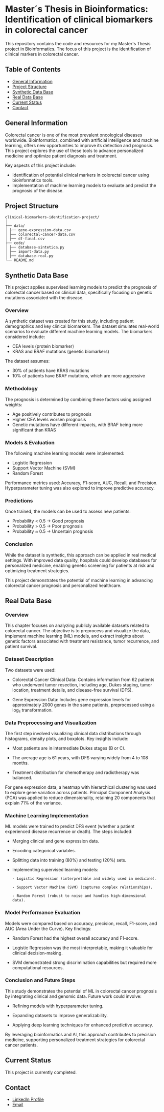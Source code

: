 # Master´s Thesis in Bioinformatics: Identification of clinical biomarkers in colorectal cancer

This repository contains the code and resources for my Master's Thesis project in Bioinformatics. The focus of this project is the identification of clinical markers in colorectal cancer. 

## Table of Contents
- [General Information](#general-information)
- [Project Structure](#project-structure)
- [Synthetic Data Base](#synthetic-data-base)
- [Real Data Base](#real-data-base)
- [Current Status](#current-status)
- [Contact](#contact)



## General Information
Colorectal cancer is one of the most prevalent oncological diseases worldwide. Bioinformatics, combined with artificial intelligence and machine learning, offers new opportunities to improve its detection and prognosis. This project explores the use of these tools to advance personalized medicine and optimize patient diagnosis and treatment.

Key aspects of this project include:
- Identification of potential clinical markers in colorectal cancer using bioinformatics tools.
- Implementation of machine learning models to evaluate and predict the prognosis of the disease.

## Project Structure 
```
clinical-biomarkers-identification-project/
│
├── data/
│ ├── gene-expression-data.csv
│ ├── colorectal-cancer-data.csv
│ ├── df-final.csv
├── code/
│ ├── database-sintetica.py
│ ├── import-data.py
│ ├── database-real.py
└── README.md
````

## Synthetic Data Base

This project applies supervised learning models to predict the prognosis of colorectal cancer based on clinical data, specifically focusing on genetic mutations associated with the disease.

### Overview
A synthetic dataset was created for this study, including patient demographics and key clinical biomarkers. The dataset simulates real-world scenarios to evaluate different machine learning models. The biomarkers considered include:
- CEA levels (protein biomarker)
- KRAS and BRAF mutations (genetic biomarkers)

The dataset assumes:
- 30% of patients have KRAS mutations
- 10% of patients have BRAF mutations, which are more aggressive

### Methodology
The prognosis is determined by combining these factors using assigned weights:
- Age positively contributes to prognosis
- Higher CEA levels worsen prognosis
- Genetic mutations have different impacts, with BRAF being more significant than KRAS

### Models & Evaluation
The following machine learning models were implemented:
- Logistic Regression
- Support Vector Machine (SVM)
- Random Forest
  
Performance metrics used: Accuracy, F1-score, AUC, Recall, and Precision. Hyperparameter tuning was also explored to improve predictive accuracy.

### Predictions
Once trained, the models can be used to assess new patients:

- Probability < 0.5 → Good prognosis
- Probability > 0.5 → Poor prognosis
- Probability ≈ 0.5 → Uncertain prognosis

### Conclusion
While the dataset is synthetic, this approach can be applied in real medical settings. With improved data quality, hospitals could develop databases for personalized medicine, enabling genetic screening for patients at risk and optimizing treatment strategies.

This project demonstrates the potential of machine learning in advancing colorectal cancer prognosis and personalized healthcare.


## Real Data Base 

### Overview

This chapter focuses on analyzing publicly available datasets related to colorectal cancer. The objective is to preprocess and visualize the data, implement machine learning (ML) models, and extract insights about genetic factors associated with treatment resistance, tumor recurrence, and patient survival.

### Dataset Description

Two datasets were used:

- Colorectal Cancer Clinical Data: Contains information from 62 patients who underwent tumor resection, including age, Dukes staging, tumor location, treatment details, and disease-free survival (DFS).

- Gene Expression Data: Includes gene expression levels for approximately 2000 genes in the same patients, preprocessed using a log₂ transformation.

### Data Preprocessing and Visualization

The first step involved visualizing clinical data distributions through histograms, density plots, and boxplots. Key insights include:

- Most patients are in intermediate Dukes stages (B or C).

- The average age is 61 years, with DFS varying widely from 4 to 108 months.

- Treatment distribution for chemotherapy and radiotherapy was balanced.

For gene expression data, a heatmap with hierarchical clustering was used to explore gene variation across patients. Principal Component Analysis (PCA) was applied to reduce dimensionality, retaining 20 components that explain 71% of the variance.

### Machine Learning Implementation

ML models were trained to predict DFS event (whether a patient experienced disease recurrence or death). The steps included:

- Merging clinical and gene expression data.

- Encoding categorical variables.

- Splitting data into training (80%) and testing (20%) sets.

- Implementing supervised learning models:

      - Logistic Regression (interpretable and widely used in medicine).

      - Support Vector Machine (SVM) (captures complex relationships).

      - Random Forest (robust to noise and handles high-dimensional data).


### Model Performance Evaluation

Models were compared based on accuracy, precision, recall, F1-score, and AUC (Area Under the Curve). Key findings:

- Random Forest had the highest overall accuracy and F1-score.

- Logistic Regression was the most interpretable, making it valuable for clinical decision-making.

- SVM demonstrated strong discrimination capabilities but required more computational resources.

### Conclusion and Future Steps

This study demonstrates the potential of ML in colorectal cancer prognosis by integrating clinical and genomic data. Future work could involve:

- Refining models with hyperparameter tuning.

- Expanding datasets to improve generalizability.

- Applying deep learning techniques for enhanced predictive accuracy.

By leveraging bioinformatics and AI, this approach contributes to precision medicine, supporting personalized treatment strategies for colorectal cancer patients.



## Current Status 
This project is currently completed. 

## Contact
- [LinkedIn Profile](https://www.linkedin.com/in/inmaculadajuarez)
- [Email](mailto:inma.juarez24@gmail.com)  

